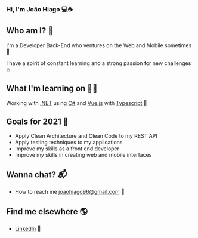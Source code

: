 ### Hi, I'm João Hiago 💻☕
 
## Who am I? 🎤
I'm a Developer Back-End who ventures on the Web and Mobile sometimes 🚀

I have a spirit of constant learning and a strong passion for new challenges 🔥

## What I'm learning on 👨‍💻

Working with [.NET](https://docs.microsoft.com/en-us/aspnet/core/?view=aspnetcore-3.1) using [C#](https://docs.microsoft.com/en-Us/dotnet/csharp/) and [Vue.js](https://vuejs.org/v2/guide/) with [Typescript](https://www.typescriptlang.org/docs/) 👷

## Goals for 2021 🔭

<!--ts-->
  * Apply Clean Architecture and Clean Code to my REST API
  * Apply testing techniques to my applications
  * Improve my skills as a front end developer
  * Improve my skills in creating web and mobile interfaces
<!--te-->

## Wanna chat? 📬

<!--ts-->
  * How to reach me joaohiago96@gmail.com 📧
<!--te-->

## Find me elsewhere 🌎

<!--ts-->
  * [LinkedIn](https://www.linkedin.com/in/joaohiago/) 💼
<!--te-->
